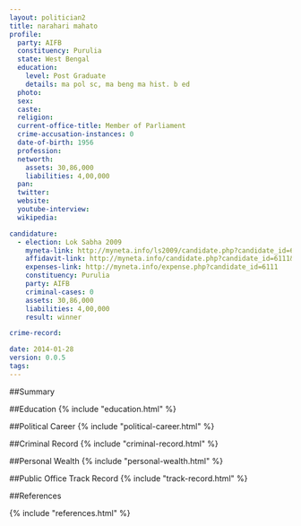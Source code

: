 ```yaml
---
layout: politician2
title: narahari mahato
profile: 
  party: AIFB
  constituency: Purulia
  state: West Bengal
  education: 
    level: Post Graduate
    details: ma pol sc, ma beng ma hist. b ed
  photo: 
  sex: 
  caste: 
  religion: 
  current-office-title: Member of Parliament
  crime-accusation-instances: 0
  date-of-birth: 1956
  profession: 
  networth: 
    assets: 30,86,000
    liabilities: 4,00,000
  pan: 
  twitter: 
  website: 
  youtube-interview: 
  wikipedia: 

candidature: 
  - election: Lok Sabha 2009
    myneta-link: http://myneta.info/ls2009/candidate.php?candidate_id=6111
    affidavit-link: http://myneta.info/candidate.php?candidate_id=6111&scan=original
    expenses-link: http://myneta.info/expense.php?candidate_id=6111
    constituency: Purulia 
    party: AIFB
    criminal-cases: 0
    assets: 30,86,000
    liabilities: 4,00,000
    result: winner 

crime-record: 

date: 2014-01-28
version: 0.0.5
tags: 
---
```

##Summary


##Education
{% include "education.html" %}


##Political Career
{% include "political-career.html" %}


##Criminal Record
{% include "criminal-record.html" %}


##Personal Wealth
{% include "personal-wealth.html" %}


##Public Office Track Record
{% include "track-record.html" %}


##References


{% include "references.html" %}
